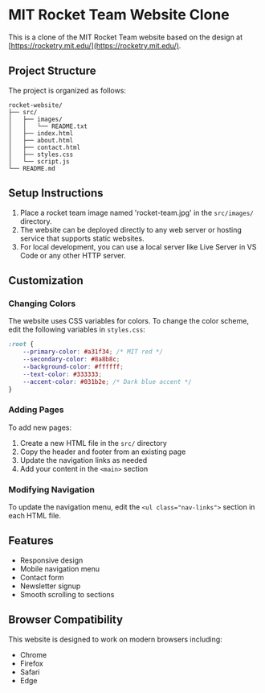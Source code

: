 # MIT Rocket Team Website Clone

This is a clone of the MIT Rocket Team website based on the design at [https://rocketry.mit.edu/](https://rocketry.mit.edu/).

## Project Structure

The project is organized as follows:

```
rocket-website/
├── src/
│   ├── images/
│   │   └── README.txt
│   ├── index.html
│   ├── about.html
│   ├── contact.html
│   ├── styles.css
│   └── script.js
└── README.md
```

## Setup Instructions

1. Place a rocket team image named 'rocket-team.jpg' in the `src/images/` directory.
2. The website can be deployed directly to any web server or hosting service that supports static websites.
3. For local development, you can use a local server like Live Server in VS Code or any other HTTP server.

## Customization

### Changing Colors

The website uses CSS variables for colors. To change the color scheme, edit the following variables in `styles.css`:

```css
:root {
    --primary-color: #a31f34; /* MIT red */
    --secondary-color: #8a8b8c;
    --background-color: #ffffff;
    --text-color: #333333;
    --accent-color: #031b2e; /* Dark blue accent */
}
```

### Adding Pages

To add new pages:

1. Create a new HTML file in the `src/` directory
2. Copy the header and footer from an existing page
3. Update the navigation links as needed
4. Add your content in the `<main>` section

### Modifying Navigation

To update the navigation menu, edit the `<ul class="nav-links">` section in each HTML file.

## Features

- Responsive design
- Mobile navigation menu
- Contact form
- Newsletter signup
- Smooth scrolling to sections

## Browser Compatibility

This website is designed to work on modern browsers including:
- Chrome
- Firefox
- Safari
- Edge 